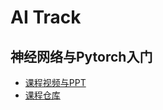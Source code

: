 # AI Track

## 神经网络与Pytorch入门
- [课程视频与PPT](https://cloud.tsinghua.edu.cn/d/7e4152af61d9417ab415/) 
- [课程仓库](https://github.com/yks23/nn-and-pytorch.git) 
